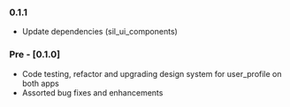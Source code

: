 ### 0.1.1

- Update dependencies (sil_ui_components)

### Pre - [0.1.0] 

- Code testing, refactor and upgrading design system for user_profile on both apps
- Assorted bug fixes and enhancements
